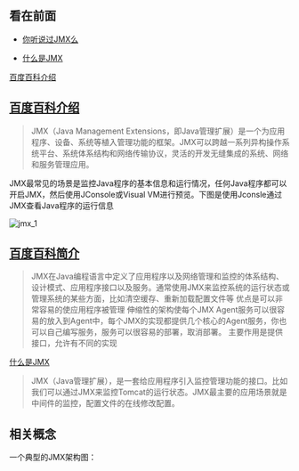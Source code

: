 看在前面
------

* <a href="https://www.cnblogs.com/54chensongxia/p/11703822.html">你听说过JMX么</a>

* <a href="https://zhidao.baidu.com/question/1881747821256634788.html">什么是JMX</a>

<a href="https://baike.baidu.com/item/JMX/2829357?fr=aladdin">百度百科介绍</a>

<a href="https://baike.baidu.com/item/JMX/2829357?fr=aladdin">百度百科介绍</a>
------

> JMX（Java Management Extensions，即Java管理扩展）是一个为应用程序、设备、系统等植入管理功能的框架。JMX可以跨越一系列异构操作系统平台、系统体系结构和网络传输协议，灵活的开发无缝集成的系统、网络和服务管理应用。

JMX最常见的场景是监控Java程序的基本信息和运行情况，任何Java程序都可以开启JMX，然后使用JConsole或Visual VM进行预览。下图是使用Jconsle通过JMX查看Java程序的运行信息

![jmx_1](https://github.com/DemoTransfer/Java-Guide/blob/master/java/JMX/picture/jmx_1.png)

<a href="https://baike.baidu.com/item/JMX/2829357?fr=aladdin">百度百科简介</a>
------

> JMX在Java编程语言中定义了应用程序以及网络管理和监控的体系结构、设计模式、应用程序接口以及服务。通常使用JMX来监控系统的运行状态或管理系统的某些方面，比如清空缓存、重新加载配置文件等
优点是可以非常容易的使应用程序被管理
伸缩性的架构使每个JMX Agent服务可以很容易的放入到Agent中，每个JMX的实现都提供几个核心的Agent服务，你也可以自己编写服务，服务可以很容易的部署，取消部署。
主要作用是提供接口，允许有不同的实现

<a href="https://www.cnblogs.com/54chensongxia/p/11703822.html">什么是JMX</a>

> JMX（Java管理扩展），是一套给应用程序引入监控管理功能的接口。比如我们可以通过JMX来监控Tomcat的运行状态。JMX最主要的应用场景就是中间件的监控，配置文件的在线修改配置。

相关概念
------

一个典型的JMX架构图：


